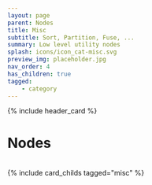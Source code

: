 ```yaml
---
layout: page
parent: Nodes
title: Misc
subtitle: Sort, Partition, Fuse, ...
summary: Low level utility nodes
splash: icons/icon_cat-misc.svg
preview_img: placeholder.jpg
nav_order: 4
has_children: true
tagged: 
    - category
---
```


{% include header_card %}

# Nodes
<br>
{% include card_childs tagged="misc" %}